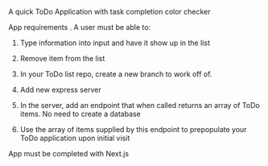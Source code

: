 A quick ToDo Application with task completion color checker

App requirements . A user must be able to:

1. Type information into input and have it show up in the list
2. Remove item from the list

3. In your ToDo list repo, create a new branch to work off of.
4. Add new express server
5. In the server, add an endpoint that when called returns an array of ToDo items. No need to create a database
6. Use the array of items supplied by this endpoint to prepopulate your ToDo application upon initial visit

App must be completed with Next.js
